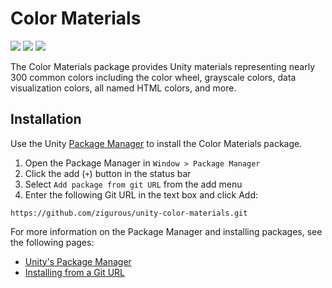 # Color Materials

[![](https://img.shields.io/badge/github-repo-blue?logo=github)](https://github.com/zigurous/unity-color-materials) [![](https://img.shields.io/github/package-json/v/zigurous/unity-color-materials)](https://github.com/zigurous/unity-color-materials/releases) [![](https://img.shields.io/github/license/zigurous/unity-color-materials)](https://github.com/zigurous/unity-color-materials/blob/main/LICENSE.md)

The Color Materials package provides Unity materials representing nearly 300 common colors including the color wheel, grayscale colors, data visualization colors, all named HTML colors, and more.

## Installation

Use the Unity [Package Manager](https://docs.unity3d.com/Manual/upm-ui.html) to install the Color Materials package.

1. Open the Package Manager in `Window > Package Manager`
2. Click the add (`+`) button in the status bar
3. Select `Add package from git URL` from the add menu
4. Enter the following Git URL in the text box and click Add:

```http
https://github.com/zigurous/unity-color-materials.git
```

For more information on the Package Manager and installing packages, see the following pages:

- [Unity's Package Manager](https://docs.unity3d.com/Manual/Packages.html)
- [Installing from a Git URL](https://docs.unity3d.com/Manual/upm-ui-giturl.html)
